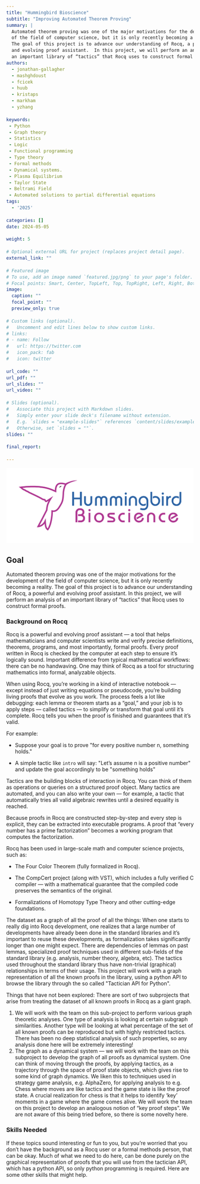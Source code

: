 ```yaml
---
title: "Hummingbird Bioscience"
subtitle: "Improving Automated Theorem Proving"
summary: |
  Automated theorem proving was one of the major motivations for the development
  of the field of computer science, but it is only recently becoming a reality.
  The goal of this project is to advance our understanding of Rocq, a powerful
  and evolving proof assistant.  In this project, we will perform an analysis of
  an important library of “tactics” that Rocq uses to construct formal proofs.
authors:
  - jonathan-gallagher
  - mashghdoust
  - fcicek
  - huub
  - kristaps
  - markham
  - yzhang

keywords: 
 - Python
 - Graph theory
 - Statistics
 - Logic
 - Functional programming
 - Type theory
 - Formal methods
 - Dynamical systems.
 - Plasma Equilibrium
 - Taylor State
 - Beltrami Field
 - Automated solutions to partial differential equations
tags:
  - '2025'

categories: []
date: 2024-05-05

weight: 5

# Optional external URL for project (replaces project detail page).
external_link: ""

# Featured image
# To use, add an image named `featured.jpg/png` to your page's folder.
# Focal points: Smart, Center, TopLeft, Top, TopRight, Left, Right, BottomLeft, Bottom, BottomRight.
image:
  caption: ""
  focal_point: ""
  preview_only: true

# Custom links (optional).
#   Uncomment and edit lines below to show custom links.
# links:
# - name: Follow
#   url: https://twitter.com
#   icon_pack: fab
#   icon: twitter

url_code: ""
url_pdf: ""
url_slides: ""
url_video: ""

# Slides (optional).
#   Associate this project with Markdown slides.
#   Simply enter your slide deck's filename without extension.
#   E.g. `slides = "example-slides"` references `content/slides/example-slides.md`.
#   Otherwise, set `slides = ""`.
slides: ""

final_report:

---
```

![](HummingBird.png)
## Goal
Automated theorem proving was one of the major motivations for the development
of the field of computer science, but it is only recently becoming a reality.
The goal of this project is to advance our understanding of Rocq, a powerful and
evolving proof assistant.  In this project, we will perform an analysis of an
important library of “tactics” that Rocq uses to construct formal proofs.

### Background on Rocq
Rocq is a powerful and evolving proof assistant — a tool that helps
mathematicians and computer scientists write and verify precise definitions,
theorems, programs, and most importantly, formal proofs. Every proof written in
Rocq is checked by the computer at each step to ensure it’s logically sound.
Important difference from typical mathematical workflows: there can be no
handwaving. One may think of Rocq as a tool for structuring mathematics into
formal, analyzable objects.

When using Rocq, you’re working in a kind of interactive notebook — except
instead of just writing equations or pseudocode, you’re building living proofs
that evolve as you work. The process feels a lot like debugging: each lemma or
theorem starts as a “goal,” and your job is to apply steps — called tactics — to
simplify or transform that goal until it’s complete. Rocq tells you when the
proof is finished and guarantees that it’s valid.

For example:

  * Suppose your goal is to prove "for every positive number n, something
    holds."

  * A simple tactic like `intro`  will say: "Let’s assume  n is a positive
    number" and update the goal accordingly to be "something holds"

Tactics are the building blocks of interaction in Rocq. You can think of them as
operations or queries on a structured proof object. Many tactics are automated,
and you can also write your own — for example, a tactic that automatically tries
all valid algebraic rewrites until a desired equality is reached.

Because proofs in Rocq are constructed step-by-step and every step is explicit,
they can be extracted into executable programs. A proof that “every number has a
prime factorization” becomes a working program that computes the factorization.

Rocq has been used in large-scale math and computer science projects, such as:

  * The Four Color Theorem (fully formalized in Rocq).
  * The CompCert project (along with VST), which includes a fully verified C compiler — with a mathematical guarantee that the compiled code preserves the semantics of the original.

  * Formalizations of Homotopy Type Theory and other cutting-edge foundations.

The dataset as a graph of all the proof of all the things: When one starts to
really dig into Rocq development, one realizes that a large number of
developments have already been done in the standard libraries and it’s important
to reuse these developments, as formalization takes significantly longer than
one might expect.  There are dependencies of lemmas on past lemmas, specialized
proof techniques used in different sub-fields of the standard library (e.g.
analysis, number theory, algebra, etc).  The tactics used throughout the
standard library thus have non-trivial (graphical) relationships in terms of
their usage.  This project will work with a graph representation of all the
known proofs in the library, using a python API to browse the library through
the so called "Tactician API for Python".

Things that have not been explored: There are sort of two subprojects that arise
from treating the dataset of all known proofs in Rocq as a giant graph.

1. We will work with the team on this sub-project to perform various graph
   theoretic analyses.  One type of analysis is looking at certain subgraph
   similarities.  Another type will be looking at what percentage of the set of
   all known proofs can be reproduced but with highly restricted tactics.  There
   has been no deep statistical analysis of such properties, so any analysis
   done here will be extremely interesting!
2. The graph as a dynamical system — we will work with the team on this
   subproject to develop the graph of all proofs as dynamical system.  One can
   think of moving through the proofs, by applying tactics, as a trajectory
   through the space of proof state objects, which gives rise to some kind of
   graph dynamics.  We liken this to techniques used in strategy game analysis,
   e.g. AlphaZero, for applying analysis to e.g. Chess where moves are like
   tactics and the game state is like the proof state.  A crucial realization
   for chess is that it helps to identify ‘key’ moments in a game where the game
   comes alive.  We will work the team on this project to develop an
   analogous notion of “key proof steps”.  We are not aware of this being
   tried before, so there is some novelty here.

### Skills Needed
If these topics sound interesting or fun to you, but you’re worried that you
don’t have the background as a Rocq user or a formal methods person, that can be
okay.  Much of what we need to do here, can be done purely on the graphical
representation of proofs that you will use from the tactician API, which has a
python API, so only python programming is required.  Here are some other skills
that might help.
